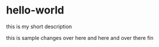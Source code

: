 # hello-world
this is my short description

this is sample changes
over here and here
and over there
fin

